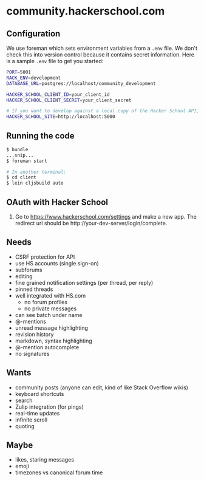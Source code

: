 # community.hackerschool.com

## Configuration

We use foreman which sets environment variables from a `.env` file. We don't
check this into version control because it contains secret information. Here is
a sample `.env` file to get you started:

```sh
PORT=5001
RACK_ENV=development
DATABASE_URL=postgres://localhost/community_development

HACKER_SCHOOL_CLIENT_ID=your_client_id
HACKER_SCHOOL_CLIENT_SECRET=your_client_secret

# If you want to develop against a local copy of the Hacker School API, add:
HACKER_SCHOOL_SITE=http://localhost:5000
```

## Running the code

```sh
$ bundle
...snip...
$ foreman start

# In another terminal:
$ cd client
$ lein cljsbuild auto
```

## OAuth with Hacker School

1. Go to https://www.hackerschool.com/settings and make a new app. The redirect
   url should be http://your-dev-server/login/complete.

## Needs

- CSRF protection for API
- use HS accounts (single sign-on)
- subforums
- editing
- fine grained notification settings (per thread, per reply)
- pinned threads
- well integrated with HS.com
  - no forum profiles
  - no private messages
- can see batch under name
- @-mentions
- unread message highlighting
- revision history
- markdown, syntax highlighting
- @-mention autocomplete
- no signatures

## Wants

- community posts (anyone can edit, kind of like Stack Overflow wikis)
- keyboard shortcuts
- search
- Zulip integration (for pings)
- real-time updates
- infinite scroll
- quoting

## Maybe

- likes, staring messages
- emoji
- timezones vs canonical forum time
